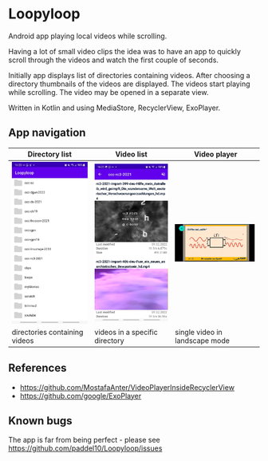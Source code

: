 # Loopyloop

Android app playing local videos while scrolling.

Having a lot of small video clips the idea was to have an app to quickly scroll through the videos and watch the first couple of seconds.

Initially app displays list of directories containing videos. After choosing a directory thumbnails of the videos are displayed. The videos start playing while scrolling. The video may be opened in a separate view.

Written in Kotlin and using MediaStore, RecyclerView, ExoPlayer.

## App navigation

| Directory list | Video list | Video player |
| --- | --- | --- |
| [<img src="images/directories-sm.jpg" width=160>](images/directories-sm.jpg) | [<img src="images/videos-sm.jpg" width=160>](images/videos-sm.jpg) | [<img src="images/video-sm.jpg" width=160>](images/video-sm.jpg) |
| directories containing videos | videos in a specific directory | single video in landscape mode

## References
- https://github.com/MostafaAnter/VideoPlayerInsideRecyclerView
- https://github.com/google/ExoPlayer

## Known bugs
The app is far from being perfect - please see https://github.com/paddel10/Loopyloop/issues
